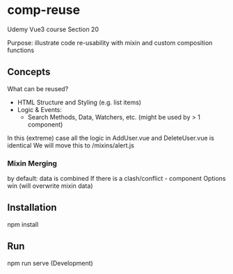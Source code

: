 # comp-reuse

Udemy Vue3 course Section 20

Purpose: illustrate code re-usability with mixin and custom composition functions


## Concepts

What can be reused?

- HTML Structure and Styling (e.g. list items)
- Logic & Events:
  - Search Methods, Data, Watchers, etc. (might be used by > 1 component)

In this (extreme) case all the logic in AddUser.vue and DeleteUser.vue is identical
We will move this to /mixins/alert.js

### Mixin Merging

by default: data is combined
If there is a clash/conflict - component Options win (will overwrite mixin data)



## Installation

npm install


## Run

npm run serve (Development)


